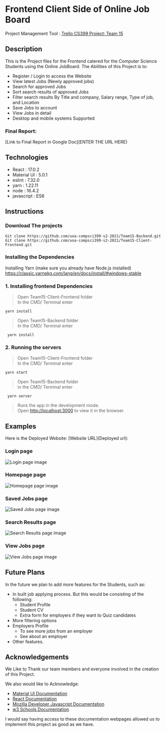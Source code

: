 # Frontend Client Side of Online Job Board

Project Management Tool : [Trello CS399 Project: Team 15](https://trello.com/b/Vn3tMyRD/compsci-399-project-sprint-1-%F0%9F%9A%80-28-07-21-04-08-21)

## Description

This is the Project files for the Frontend catered for the Computer Science Students using the Online JobBoard. The Abilities of this Project is to:

- Register / Login to access the Website
- View latest Jobs (Newly approved jobs)
- Search for approved Jobs
- Sort search results of approved Jobs
- Filter search results By Title and company, Salary range, Type of job, and Location
- Save Jobs to account
- View Jobs in detail
- Desktop and mobile systems Supported

### Final Report:

[Link to Final Report in Google Doc](ENTER THE URL HERE)

## Technologies

- React : 17.0.2
- Material UI : 5.0.1
- eslint : 7.32.0
- yarn : 1.22.11
- node : 16.4.2
- javascript : ES6

## Instructions

### Download The projects

    Git clone https://github.com/uoa-compsci399-s2-2021/Team15-Backend.git
    Git clone https://github.com/uoa-compsci399-s2-2021/Team15-Client-Frontend.git

### Installing the Dependencies

Installing Yarn (make sure you already have Node.js installed)
https://classic.yarnpkg.com/lang/en/docs/install/#windows-stable

### 1. Installing frontend Dependencies

> Open Team15-Client-Frontend folder \
> In the CMD/ Terminal enter

    yarn install

> Open Team15-Backend folder \
> In the CMD/ Terminal enter

     yarn install

### 2. Running the servers

> Open Team15-Client-Frontend folder \
> In the CMD/ Terminal enter

    yarn start

> Open Team15-Backend folder \
> in the CMD/ Terminal enter

     yarn server

> Runs the app in the development mode.\
> Open [http://localhost:3000](http://localhost:3000) to view it in the browser.

## Examples

Here is the Deployed Website: [Website URL](Deployed url):

### Login page

![Login page image](Example/login.png)

### Homepage page

![Homepage page image](Example/Homepage.png)

### Saved Jobs page

![Saved Jobs page image](Example/savedJobs.png)

### Search Results page

![Search Results page image](Example/searchResults.png)

### View Jobs page

![View Jobs page image](Example/viewJob.png)

## Future Plans

In the future we plan to add more features for the Students, such as:

- In built job applying process. But this would be consisting of the following:
  - Student Profile
  - Student CV
  - Extra form for employers if they want to Quiz candidates
- More filtering options
- Employers Profile
  - To see more jobs from an employer
  - See about an employer
- Other features.

## Acknowledgements

We Like to Thank our team members and everyone involved in the creation of this Project.

We also would like to Acknowledge:

- [Material UI Documentation](https://mui.com/getting-started/usage/)
- [React Documentation](https://create-react-app.dev/docs/documentation-intro)
- [Mozilla Developer Javascript Documentation](https://developer.mozilla.org/en-US/docs/Web/JavaScript)
- [w3 Schools Documentation](https://www.w3schools.com/css/default.asp)

I would say having access to these documentation webpages allowed us to implement this project as good as we have.

